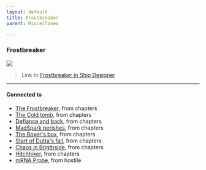 ```yaml
---
layout: default
title: Frostbreaker
parent: Miscellanea

---
```

### Frostbreaker

![](https://i.imgur.com/MRdCXz0.jpg)

> Link to [Frostbreaker in Ship Designer](https://www.swnfreebooter.net/starshipDesigner/DOefjLYWNp812UH0Tqic)


---
#### Connected to

<!-- QueryToSerialize: LIST without ID "["+ title + "](https://terra-campaigns.github.io/"+ regexreplace(file.path, ".md", "") + ")" + ", from " + regexreplace(file.folder, "hostile/", "") FROM ([[]]) OR outgoing([[]]) WHERE file.name != this.file.name AND file.name != "directory" AND file.name != "campaigns" SORT file.folder DESC -->
<!-- SerializedQuery: LIST without ID "["+ title + "](https://terra-campaigns.github.io/"+ regexreplace(file.path, ".md", "") + ")" + ", from " + regexreplace(file.folder, "hostile/", "") FROM ([[]]) OR outgoing([[]]) WHERE file.name != this.file.name AND file.name != "directory" AND file.name != "campaigns" SORT file.folder DESC -->
- [The Frostbreaker](https://terra-campaigns.github.io/hostile/chapters/chap001), from chapters
- [The Cold tomb](https://terra-campaigns.github.io/hostile/chapters/chap002), from chapters
- [Defiance and back](https://terra-campaigns.github.io/hostile/chapters/chap003), from chapters
- [MadSpark perishes](https://terra-campaigns.github.io/hostile/chapters/chap004), from chapters
- [The Boxer's box](https://terra-campaigns.github.io/hostile/chapters/chap005), from chapters
- [Start of Dutta's fall](https://terra-campaigns.github.io/hostile/chapters/chap006), from chapters
- [Chaos in Brigthside](https://terra-campaigns.github.io/hostile/chapters/chap007), from chapters
- [Hitchhiker](https://terra-campaigns.github.io/hostile/chapters/chap008), from chapters
- [mRNA Probe](https://terra-campaigns.github.io/hostile/mRNA), from hostile
<!-- SerializedQuery END -->
